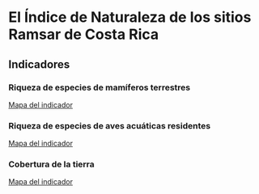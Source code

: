 # El Índice de Naturaleza de los sitios Ramsar de Costa Rica

## Indicadores

### Riqueza de especies de mamíferos terrestres
[Mapa del indicador](https://inhumedalescr.carto.com/builder/c0e33a3d-a42a-4e2f-a770-75742144dad8/embed)

### Riqueza de especies de aves acuáticas residentes
[Mapa del indicador](https://inhumedalescr.carto.com/builder/63bf6074-f6b1-4215-bccb-034853324d5a/embed)

### Cobertura de la tierra
[Mapa del indicador](https://mfvargas.carto.com/builder/384b1e8e-05d8-471f-8c82-830697fd3503/embed)

